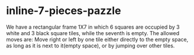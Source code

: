 # inline-7-pieces-pazzle
We have a rectangular frame 1X7 in which 6 squares are occupied by 3 white and 3 black square tiles, while the seventh is empty. 
The allowed moves are: 
Move right or left by one tile either directly to the empty space, as long as it is next to it(empty space), or by jumping over other tiles.
